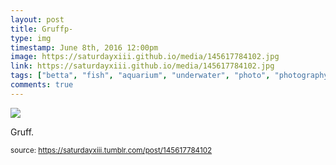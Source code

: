 ```yaml
---
layout: post
title: Gruffp-
type: img
timestamp: June 8th, 2016 12:00pm
image: https://saturdayxiii.github.io/media/145617784102.jpg
link: https://saturdayxiii.github.io/media/145617784102.jpg
tags: ["betta", "fish", "aquarium", "underwater", "photo", "photography"]
comments: true
---
```

<img src="https://saturdayxiii.github.io/media/145617784102.jpg"/>

Gruff.
 
  
<small>source: https://saturdayxiii.tumblr.com/post/145617784102</small>
